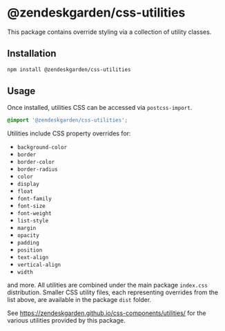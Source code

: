 # @zendeskgarden/css-utilities

This package contains override styling via a collection of utility
classes.

## Installation

```sh
npm install @zendeskgarden/css-utilities
```

## Usage

Once installed, utilities CSS can be accessed via `postcss-import`.

```css
@import '@zendeskgarden/css-utilities';
```

Utilities include CSS property overrides for:

* `background-color`
* `border`
* `border-color`
* `border-radius`
* `color`
* `display`
* `float`
* `font-family`
* `font-size`
* `font-weight`
* `list-style`
* `margin`
* `opacity`
* `padding`
* `position`
* `text-align`
* `vertical-align`
* `width`

and more. All utilities are combined under the main package `index.css`
distribution. Smaller CSS utility files, each representing overrides
from the list above, are available in the package `dist` folder.

See https://zendeskgarden.github.io/css-components/utilities/ for the
various utilities provided by this package.
